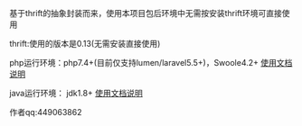 基于thrift的抽象封装而来，使用本项目包后环境中无需按安装thrift环境可直接使用

thrift:使用的版本是0.13(无需安装直接使用)

php运行环境：php7.4+(目前仅支持lumen/laravel5.5+)，Swoole4.2+    [使用文档说明](src/php/README.md)

java运行环境： jdk1.8+     [使用文档说明](src/java/README.md)
    
    
作者qq:449063862
